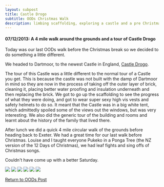 ```yaml
---
layout: subpost
title: Castle Drogo
subtitle: OODs Christmas Walk
description: limbing scaffolding, exploring a castle and a pre Christmas Walk. 
---
```


<h4>07/12/2013: A 4 mile walk around the grounds and a tour of Castle Drogo</h4>

Today was our last OODs walk before the Christmas break so we decided to do something a little different. 

We headed to Dartmoor, to the newest Castle in England, <a target="_blank" href="https://www.nationaltrust.org.uk/castle-drogo">Castle Drogo</a>.

The tour of this Castle was a little different to the normal tour of a Castle you get. This is because the castle was not built with the damp of Dartmoor in mind so they are now in the process of taking off the outer layer of brick, cleaning it, placing better water proofing and insulation underneath and then replacing the brick. We got to go up the scaffolding to see the progress of what they were doing, and got to wear super sexy high vis vests and safety helmets to do so. It meant that the Castle was in a big white tent, which admittedly spoiled some of the views out the windows, but was very interesting. We also did the generic tour of the building and rooms and learnt about the history of the family that lived there. 

After lunch we did a quick 4 mile circular walk of the grounds before heading back to Exeter. We had a great time for our last walk before Christmas. Louise and I taught everyone Pukeko in a Ponga Tree (the NZ version of the 12 Days of Christmas), we had leaf fights and sing offs of Christmas songs. 

Couldn't have come up with a better Saturday.

<img src="https://adventuresofthetravellingtwins.com/Photos/2013-12-07-CastleDrogo/day11-min.JPG" class="image1">
<img src="https://adventuresofthetravellingtwins.com/Photos/2013-12-07-CastleDrogo/day12-min.JPG" class="image1">
<img src="https://adventuresofthetravellingtwins.com/Photos/2013-12-07-CastleDrogo/day13-min.JPG" class="image1">
<img src="https://adventuresofthetravellingtwins.com/Photos/2013-12-07-CastleDrogo/2.jpg" class="image1">
<img src="https://adventuresofthetravellingtwins.com/Photos/2013-12-07-CastleDrogo/3.jpg" class="image1">
<img src="https://adventuresofthetravellingtwins.com/Photos/2013-12-07-CastleDrogo/1.jpg" class="image1">

<a href="https://adventuresofthetravellingtwins.com/2013/09/21/oddswalks/">Return to OODs Post</a>
